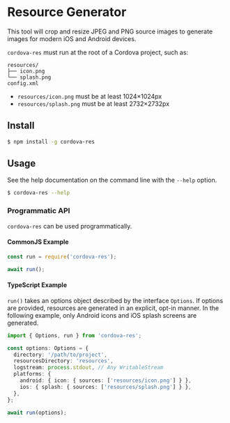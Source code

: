 # Resource Generator

This tool will crop and resize JPEG and PNG source images to generate images for modern iOS and Android devices.

`cordova-res` must run at the root of a Cordova project, such as:

```
resources/
├── icon.png
└── splash.png
config.xml
```

* `resources/icon.png` must be at least 1024×1024px
* `resources/splash.png` must be at least 2732×2732px

## Install

```bash
$ npm install -g cordova-res
```

## Usage

See the help documentation on the command line with the `--help` option.

```bash
$ cordova-res --help
```

### Programmatic API

`cordova-res` can be used programmatically.

#### CommonJS Example

```js
const run = require('cordova-res');

await run();
```

#### TypeScript Example

`run()` takes an options object described by the interface `Options`. If options are provided, resources are generated in an explicit, opt-in manner. In the following example, only Android icons and iOS splash screens are generated.

```ts
import { Options, run } from 'cordova-res';

const options: Options = {
  directory: '/path/to/project',
  resourcesDirectory: 'resources',
  logstream: process.stdout, // Any WritableStream
  platforms: {
    android: { icon: { sources: ['resources/icon.png'] } },
    ios: { splash: { sources: ['resources/splash.png'] } },
  },
};

await run(options);
```
